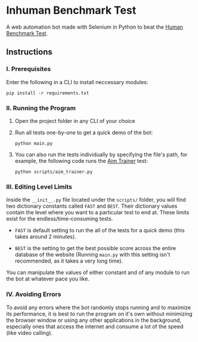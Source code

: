 # Inhuman Benchmark Test

A web automation bot made with Selenium in Python to beat the [Human Benchmark Test](https://humanbenchmark.com/).

## Instructions

### I. Prerequisites

Enter the following in a CLI to install neccessary modules:

    pip install -r requirements.txt

### II. Running the Program

1.  Open the project folder in any CLI of your choice

2.  Run all tests one-by-one to get a quick demo of the bot:

        python main.py

3.  You can also run the tests individually by specifying the file's path, for example, the following code runs the [Aim Trainer](https://humanbenchmark.com/tests/aim) test:

        python scripts/aim_trainer.py

### III. Editing Level Limits

Inside the `__init__.py` file located under the `scripts/` folder, you will find two dictionary constants called `FAST` and `BEST`. Their dictionary values contain the level where you want to a particular test to end at. These limits exist for the endless/time-consuming tests.

- `FAST` is default setting to run the all of the tests for a quick demo (this takes around 2 minutes).

- `BEST` is the setting to get the best possible score across the entire database of the website (Running `main.py` with this setting isn't recommended, as it takes a very long time).

You can manipulate the values of either constant and of any module to run the bot at whatever pace you like.

### IV. Avoiding Errors

To avoid any errors where the bot randomly stops running and to maximize its performance, it is best to run the program on it's own without minimizing the browser window or using any other applications in the background, especially ones that access the internet and consume a lot of the speed (like video calling).
